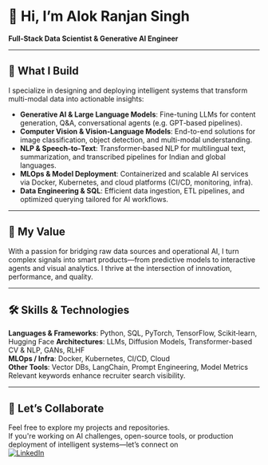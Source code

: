 # 👋 Hi, I’m **Alok Ranjan Singh**  
**Full‑Stack Data Scientist & Generative AI Engineer**

---

## 🌟 What I Build  
I specialize in designing and deploying intelligent systems that transform multi-modal data into actionable insights:

- **Generative AI & Large Language Models**: Fine-tuning LLMs for content generation, Q&A, conversational agents (e.g. GPT‑based pipelines).  
- **Computer Vision & Vision‑Language Models**: End-to-end solutions for image classification, object detection, and multi-modal understanding.  
- **NLP & Speech‑to‑Text**: Transformer‑based NLP for multilingual text, summarization, and transcribed pipelines for Indian and global languages.  
- **MLOps & Model Deployment**: Containerized and scalable AI services via Docker, Kubernetes, and cloud platforms (CI/CD, monitoring, infra).  
- **Data Engineering & SQL**: Efficient data ingestion, ETL pipelines, and optimized querying tailored for AI workflows.

---

## 🎯 My Value  
With a passion for bridging raw data sources and operational AI, I turn complex signals into smart products—from predictive models to interactive agents and visual analytics. I thrive at the intersection of innovation, performance, and quality.

---

## 🛠️ Skills & Technologies  
**Languages & Frameworks**: Python, SQL, PyTorch, TensorFlow, Scikit‑learn, Hugging Face
**Architectures**: LLMs, Diffusion Models, Transformer-based CV & NLP, GANs, RLHF  
**MLOps / Infra**: Docker, Kubernetes, CI/CD, Cloud  
**Other Tools**: Vector DBs, LangChain, Prompt Engineering, Model Metrics  
Relevant keywords enhance recruiter search visibility.

---

## 🤝 Let’s Collaborate  
Feel free to explore my projects and repositories.  
If you're working on AI challenges, open-source tools, or production deployment of intelligent systems—let’s connect on  
[![LinkedIn](https://img.shields.io/badge/LinkedIn-blue?style=for-the-badge&logo=linkedin&logoColor=white)](https://www.linkedin.com/in/alokranjan-in/)


